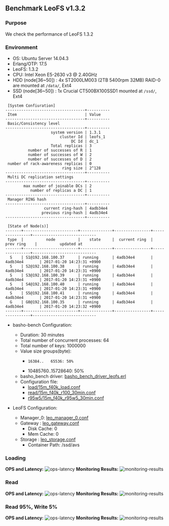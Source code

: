 ## Benchmark LeoFS v1.3.2

### Purpose
We check the performance of LeoFS 1.3.2

### Environment

* OS: Ubuntu Server 14.04.3
* Erlang/OTP: 17.5
* LeoFS: 1.3.2
* CPU: Intel Xeon E5-2630 v3 @ 2.40GHz
* HDD (node[36~50]) : 4x ST2000LM003 (2TB 5400rpm 32MB) RAID-0 are mounted at `/data/`, Ext4
* SSD (node[36~50]) : 1x Crucial CT500BX100SSD1 mounted at `/ssd/`, Ext4

```
 [System Confiuration]
-----------------------------------+----------
 Item                              | Value
-----------------------------------+----------
 Basic/Consistency level
-----------------------------------+----------
                    system version | 1.3.1
                        cluster Id | leofs_1
                             DC Id | dc_1
                    Total replicas | 3
          number of successes of R | 1
          number of successes of W | 2
          number of successes of D | 2
 number of rack-awareness replicas | 0
                         ring size | 2^128
-----------------------------------+----------
 Multi DC replication settings
-----------------------------------+----------
        max number of joinable DCs | 2
           number of replicas a DC | 1
-----------------------------------+----------
 Manager RING hash
-----------------------------------+----------
                 current ring-hash | 4adb34e4
                previous ring-hash | 4adb34e4
-----------------------------------+----------

 [State of Node(s)]
-------+------------------------+--------------+----------------+----------------+----------------------------
 type  |          node          |    state     |  current ring  |   prev ring    |          updated at
-------+------------------------+--------------+----------------+----------------+----------------------------
  S    | S1@192.168.100.37      | running      | 4adb34e4       | 4adb34e4       | 2017-01-20 14:23:31 +0900
  S    | S2@192.168.100.38      | running      | 4adb34e4       | 4adb34e4       | 2017-01-20 14:23:31 +0900
  S    | S3@192.168.100.39      | running      | 4adb34e4       | 4adb34e4       | 2017-01-20 14:23:31 +0900
  S    | S4@192.168.100.40      | running      | 4adb34e4       | 4adb34e4       | 2017-01-20 14:23:31 +0900
  S    | S5@192.168.100.41      | running      | 4adb34e4       | 4adb34e4       | 2017-01-20 14:23:31 +0900
  G    | G0@192.168.100.35      | running      | 4adb34e4       | 4adb34e4       | 2017-01-20 14:23:32 +0900
-------+------------------------+--------------+----------------+----------------+----------------------------

```

* basho-bench Configuration:
    * Duration: 30 minutes
    * Total number of concurrent processes: 64
    * Total number of keys: 1000000
    * Value size groups(byte):
        *     16384..   65536: 50%
        *  10485760..15728640: 50%
    * basho_bench driver: [basho_bench_driver_leofs.erl](https://github.com/leo-project/basho_bench/blob/1.4/src/basho_bench_driver_leofs.erl)
    * Configuration file: 
        * [load/15m_f40k_load.conf](load/15m_f40k_load.conf)
        * [read/15m_f40k_r100_30min.conf](read/15m_f40k_r100_30min.conf)
        * [r95w5/15m_f40k_r95w5_30min.conf](r95w5/15m_f40k_r95w5_30min.conf)

* LeoFS Configuration:
    * Manager_0: [leo_manager_0.conf](conf/G0/leo_manager.conf)
    * Gateway  : [leo_gateway.conf](conf/G0/leo_gateway.conf)
        * Disk Cache: 0
        * Mem Cache:  0
    * Storage  : [leo_storage.conf](conf/S0/leo_storage.conf)
        * Container Path: /ssd/avs

### Loading
**OPS and Latency:**
![ops-latency](load/summary.png)
**Monitoring Results:**
![monitoring-results](load/grafana.png)

### Read
**OPS and Latency:**
![ops-latency](read/summary.png)
**Monitoring Results:**
![monitoring-results](read/grafana.png)

### Read 95%, Write 5%
**OPS and Latency:**
![ops-latency](r95w5/summary.png)
**Monitoring Results:**
![monitoring-results](r95w5/grafana.png)
